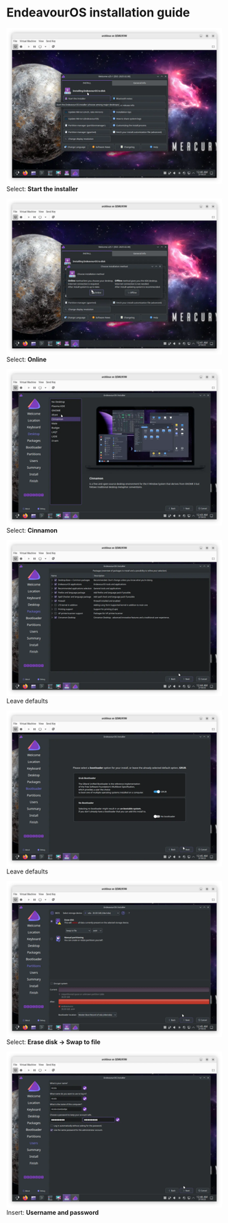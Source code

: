 # EndeavourOS installation guide

![](eos_1.webp)
Select: **Start the installer**

![](eos_2.webp)
Select: **Online**

![](eos_3.webp)
Select: **Cinnamon**

![](eos_4.webp)
Leave defaults

![](eos_5.webp)
Leave defaults

![](eos_6.webp)
Select: **Erase disk -> Swap to file**

![](eos_7.webp)
Insert: **Username and password**
